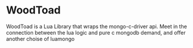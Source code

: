 WoodToad
========

WoodToad is a Lua Library that wraps the mongo-c-driver api. Meet in the connection between the lua logic and pure c mongodb demand, and offer another choise of luamongo 